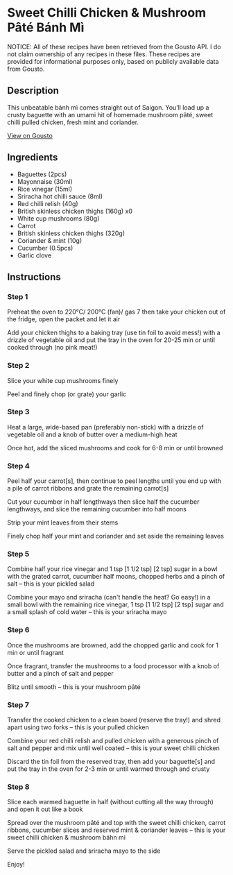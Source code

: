 # Sweet Chilli Chicken & Mushroom Pâté Bánh Mì

NOTICE: All of these recipes have been retrieved from the Gousto API. I do not claim ownership of any recipes in these files. These recipes are provided for informational purposes only, based on publicly available data from Gousto.

## Description

This unbeatable bánh mì comes straight out of Saigon. You’ll load up a crusty baguette with an umami hit of homemade mushroom pâté, sweet chilli pulled chicken, fresh mint and coriander. 

[View on Gousto](https://www.gousto.co.uk/recipes/cookbook/se-asia-sweet-chilli-chicken-mushroom-pate-banh-mi)

## Ingredients

- Baguettes (2pcs)
- Mayonnaise (30ml)
- Rice vinegar (15ml)
- Sriracha hot chilli sauce (8ml)
- Red chilli relish (40g)
- British skinless chicken thighs (160g) x0
- White cup mushrooms (80g)
- Carrot
- British skinless chicken thighs (320g)
- Coriander & mint (10g)
- Cucumber (0.5pcs)
- Garlic clove

## Instructions


### Step 1

Preheat the oven to 220°C/ 200°C (fan)/ gas 7 then take your chicken out of the fridge, open the packet and let it air

Add your chicken thighs to a baking tray (use tin foil to avoid mess!) with a drizzle of vegetable oil  and put the tray in the oven for 20-25 min or until cooked through (no pink meat!)


### Step 2

Slice your white cup mushrooms finely

Peel and finely chop (or grate) your garlic


### Step 3

Heat a large, wide-based pan (preferably non-stick) with a drizzle of vegetable oil and a knob of butter over a medium-high heat

Once hot, add the sliced mushrooms and cook for 6-8 min or until browned


### Step 4

Peel half your carrot[s], then continue to peel lengths until you end up with a pile of carrot ribbons and grate the remaining carrot[s]

Cut your cucumber in half lengthways then slice half the cucumber lengthways, and slice the remaining cucumber into half moons

Strip your mint leaves from their stems

Finely chop half your mint and coriander and set aside the remaining leaves


### Step 5

Combine half your rice vinegar and 1 tsp <span class="text-purple">[1 1/2 tsp]</span> <span class="text-danger">[2 tsp]</span> sugar in a bowl with the grated carrot, cucumber half moons, chopped herbs and a pinch of salt – this is your pickled salad

Combine your mayo and sriracha (can't handle the heat? Go easy!) in a small bowl with the remaining rice vinegar, 1 tsp <span class="text-purple">[1 1/2 tsp]</span> <span class="text-danger">[2 tsp]</span> sugar and a small splash of cold water – this is your sriracha mayo


### Step 6

Once the mushrooms are browned, add the chopped garlic and cook for 1 min or until fragrant

Once fragrant, transfer the mushrooms to a food processor with a knob of butter and a pinch of salt and pepper

Blitz until smooth – this is your mushroom pâté


### Step 7

Transfer the cooked chicken to a clean board (reserve the tray!) and shred apart using two forks – this is your pulled chicken

Combine your red chilli relish and pulled chicken with a generous pinch of salt and pepper and mix until well coated – this is your sweet chilli chicken

Discard the tin foil from the reserved tray, then add your baguette[s] and put the tray in the oven for 2-3 min or until warmed through and crusty

### Step 8

Slice each warmed baguette in half (without cutting all the way through) and open it out like a book

Spread over the mushroom pâté and top with the sweet chilli chicken, carrot ribbons, cucumber slices and reserved mint & coriander leaves – this is your sweet chilli chicken & mushroom báhn mì

Serve the pickled salad and sriracha mayo to the side

Enjoy!

